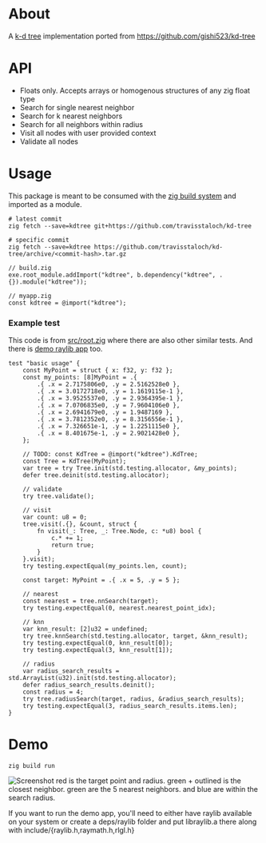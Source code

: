 # About

A [k-d tree](https://en.wikipedia.org/wiki/K-d_tree) implementation ported from https://github.com/gishi523/kd-tree

# API

* Floats only.  Accepts arrays or homogenous structures of any zig float type
* Search for single nearest neighbor
* Search for k nearest neighbors
* Search for all neighbors within radius
* Visit all nodes with user provided context
* Validate all nodes

# Usage

This package is meant to be consumed with the [zig build system](https://ziglang.org/learn/build-system) and imported as a module.

```console
# latest commit
zig fetch --save=kdtree git+https://github.com/travisstaloch/kd-tree
```
```console
# specific commit
zig fetch --save=kdtree https://github.com/travisstaloch/kd-tree/archive/<commit-hash>.tar.gz
```
```zig
// build.zig
exe.root_module.addImport("kdtree", b.dependency("kdtree", .{}).module("kdtree"));
```
```zig
// myapp.zig
const kdtree = @import("kdtree");
```

### Example test

This code is from [src/root.zig](src/root.zig) where there are also other similar tests.  And there is [demo raylib app](src/main.zig) too.

```zig
test "basic usage" {
    const MyPoint = struct { x: f32, y: f32 };
    const my_points: [8]MyPoint = .{
        .{ .x = 2.7175806e0, .y = 2.5162528e0 },
        .{ .x = 3.0172718e0, .y = 1.1619115e-1 },
        .{ .x = 3.9525537e0, .y = 2.9364395e-1 },
        .{ .x = 7.0706835e0, .y = 7.9604106e0 },
        .{ .x = 2.6941679e0, .y = 1.9487169 },
        .{ .x = 3.7812352e0, .y = 8.3156556e-1 },
        .{ .x = 7.326651e-1, .y = 1.2251115e0 },
        .{ .x = 8.401675e-1, .y = 2.9021428e0 },
    };

    // TODO: const KdTree = @import("kdtree").KdTree;
    const Tree = KdTree(MyPoint);
    var tree = try Tree.init(std.testing.allocator, &my_points);
    defer tree.deinit(std.testing.allocator);

    // validate
    try tree.validate();

    // visit
    var count: u8 = 0;
    tree.visit(.{}, &count, struct {
        fn visit(_: Tree, _: Tree.Node, c: *u8) bool {
            c.* += 1;
            return true;
        }
    }.visit);
    try testing.expectEqual(my_points.len, count);

    const target: MyPoint = .{ .x = 5, .y = 5 };

    // nearest
    const nearest = tree.nnSearch(target);
    try testing.expectEqual(0, nearest.nearest_point_idx);

    // knn
    var knn_result: [2]u32 = undefined;
    try tree.knnSearch(std.testing.allocator, target, &knn_result);
    try testing.expectEqual(0, knn_result[0]);
    try testing.expectEqual(3, knn_result[1]);

    // radius
    var radius_search_results = std.ArrayList(u32).init(std.testing.allocator);
    defer radius_search_results.deinit();
    const radius = 4;
    try tree.radiusSearch(target, radius, &radius_search_results);
    try testing.expectEqual(3, radius_search_results.items.len);
}
```

# Demo
```console
zig build run
```
![Screenshot](https://github.com/user-attachments/assets/ec4a26a9-2c92-4f72-aaed-08c20c296a47)
red is the target point and radius.  green + outlined is the closest neighbor.  green are the 5 nearest neighbors.  and blue are within the search radius.

If you want to run the demo app, you'll need to either have raylib available on your system or create a deps/raylib folder and put libraylib.a there along with include/{raylib.h,raymath.h,rlgl.h}